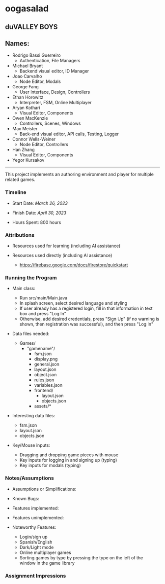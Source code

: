 # oogasalad

## duVALLEY BOYS

## Names:

- Rodrigo Bassi Guerreiro
  - Authentication, File Managers
- Michael Bryant
  - Backend visual editor, ID Manager
- Joao Carvalho
  - Node Editor, Modals
- George Fang
  - User Interface, Design, Controllers
- Ethan Horowitz
  - Interpreter, FSM, Online Multiplayer
- Aryan Kothari
  - Visual Editor, Components
- Owen MacKenzie
  - Controllers, Scenes, Windows
- Max Meister
  - Back-end visual editor, API calls, Testing, Logger
- Connor Wells-Weiner
  - Node Editor, Controllers
- Han Zhang 
  - Visual Editor, Components
- Yegor Kursakov

---

This project implements an authoring environment and player for multiple related games.

### Timeline

* Start Date: _March 26, 2023_

* Finish Date: _April 30, 2023_

* Hours Spent: 800 hours

### Attributions

* Resources used for learning (including AI assistance)

* Resources used directly (including AI assistance)
    * https://firebase.google.com/docs/firestore/quickstart

### Running the Program

* Main class:
    * Run src/main/Main.java
    * In splash screen, select desired language and styling
    * If user already has a registered login, fill in that information in text box and press "Log In"
    * Otherwise, add desired credentials, press "Sign Up" (if no warning is shown, then registration was successful), and then press "Log In"

* Data files needed:
  * Games/
    * "gamename"/
      * fsm.json
      * display.png
      * general.json
      * layout.json
      * object.json
      * rules.json
      * variables.json
      * frontend/
        * layout.json
        * objects.json
      * assets/*

* Interesting data files:
  * fsm.json
  * layout.json
  * objects.json

* Key/Mouse inputs:
  * Dragging and dropping game pieces with mouse
  * Key inputs for logging in and signing up (typing)
  * Key inputs for modals (typing)

### Notes/Assumptions

* Assumptions or Simplifications:

* Known Bugs:

* Features implemented:

* Features unimplemented:

* Noteworthy Features:
  * Login/sign up
  * Spanish/English
  * Dark/Light mode
  * Online multiplayer games
  * Sorting games by type by pressing the type on the left of the window in the game library

### Assignment Impressions


